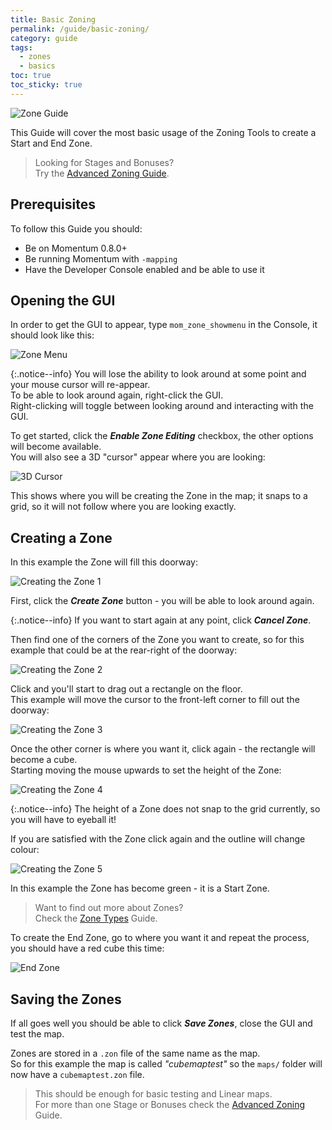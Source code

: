 ```yaml
---
title: Basic Zoning
permalink: /guide/basic-zoning/
category: guide
tags:
  - zones
  - basics
toc: true
toc_sticky: true
---
```


![Zone Guide](/assets/images/guide_headers/guide_basic_zones.jpg)

This Guide will cover the most basic usage of the Zoning Tools to create a Start and End Zone.  
> Looking for Stages and Bonuses?  
> Try the [Advanced Zoning Guide](/guide/advanced-zoning/).

## Prerequisites
To follow this Guide you should:
- Be on Momentum 0.8.0+
- Be running Momentum with `-mapping`
- Have the Developer Console enabled and be able to use it

## Opening the GUI
In order to get the GUI to appear, type `mom_zone_showmenu` in the Console, it should look like this:  

![Zone Menu](/assets/images/zone_guide/zone_menu.png)

{:.notice--info}
You will lose the ability to look around at some point and your mouse cursor will re-appear.  
To be able to look around again, right-click the GUI.  
Right-clicking will toggle between looking around and interacting with the GUI.


To get started, click the ***Enable Zone Editing*** checkbox, the other options will become available.  
You will also see a 3D "cursor" appear where you are looking:  

![3D Cursor](/assets/images/zone_guide/3d_cursor.png)

This shows where you will be creating the Zone in the map; it snaps to a grid, so it will not follow where you are looking exactly.

## Creating a Zone
In this example the Zone will fill this doorway:

![Creating the Zone 1](/assets/images/zone_guide/zone_create_0.jpg)

First, click the ***Create Zone*** button - you will be able to look around again.  

{:.notice--info}
If you want to start again at any point, click ***Cancel Zone***.


Then find one of the corners of the Zone you want to create, so for this example that could be at the rear-right of the doorway:

![Creating the Zone 2](/assets/images/zone_guide/zone_create_1.jpg)

Click and you'll start to drag out a rectangle on the floor.  
This example will move the cursor to the front-left corner to fill out the doorway:

![Creating the Zone 3](/assets/images/zone_guide/zone_create_2.jpg)

Once the other corner is where you want it, click again - the rectangle will become a cube.  
Starting moving the mouse upwards to set the height of the Zone:

![Creating the Zone 4](/assets/images/zone_guide/zone_create_3.jpg)

{:.notice--info}
The height of a Zone does not snap to the grid currently, so you will have to eyeball it!


If you are satisfied with the Zone click again and the outline will change colour:

![Creating the Zone 5](/assets/images/zone_guide/zone_create_4.jpg)

In this example the Zone has become green - it is a Start Zone.

> Want to find out more about Zones?  
> Check the [Zone Types](/guide/zone-types/) Guide.

To create the End Zone, go to where you want it and repeat the process, you should have a red cube this time:

![End Zone](/assets/images/zone_guide/zone_end.jpg)

## Saving the Zones
If all goes well you should be able to click ***Save Zones***, close the GUI and test the map.  

Zones are stored in a `.zon` file of the same name as the map.  
So for this example the map is called *"cubemaptest"* so the `maps/` folder will now have a `cubemaptest.zon` file.

> This should be enough for basic testing and Linear maps.  
> For more than one Stage or Bonuses check the [Advanced Zoning](/guide/advanced-zoning/) Guide.
